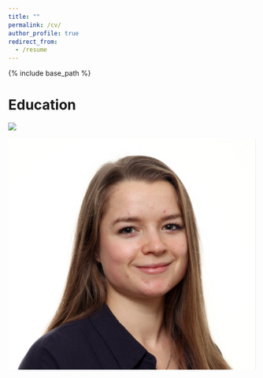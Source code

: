 ```yaml
---
title: ""
permalink: /cv/
author_profile: true
redirect_from:
  - /resume
---
```


{% include base_path %}


Education
======

![](/images/500x300.png)

<img src='/images/profile_nadja.png'>
